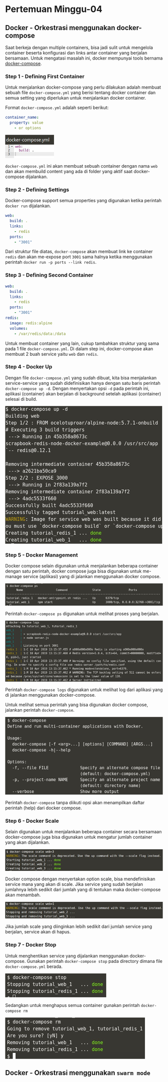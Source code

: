 # Pertemuan Minggu-04

## Docker - Orkestrasi menggunakan docker-compose

Saat berkeja dengan multiple containers, bisa jadi sulit untuk mengelola container beserta konfigurasi dan links antar container yang berjalan bersamaan. Untuk mengatasi masalah ini, docker mempunyai tools bernama [docker-compose](https://docs.docker.com/compose/install/).

### Step 1 - Defining First Container

Untuk menjalankan docker-compose yang perlu dilakukan adalah membuat sebuah file `docker-compose.yml` yang berisi tentang docker container dan semua setting yang diperlukan untuk menjalankan docker container.

Format `docker-compose.yml` adalah seperti berikut:

```yaml
container_name:
  property: value
    - or options
```

![docker-compose.yaml](img/course-11/001.jpg)

`docker-compose.yml` ini akan membuat sebuah container dengan nama `web` dan akan membuild content yang ada di folder yang aktif saat docker-compose dijalankan.

### Step 2 - Defining Settings

Docker-compose support semua properties yang digunakan ketika perintah `docker run` dijalankan.

```yaml
web:
  build: .
  links:
    - redis
  ports:
    - "3001"
```

Dari struktur file diatas, `docker-compose` akan membuat link ke container `redis` dan akan me-expose port `3001` sama halnya ketika menggunakan perintah `docker run -p ports --link redis`.

### Step 3 - Defining Second Container

```yaml
web:
  build: .
  links:
    - redis
  ports:
    - "3001"
redis:
  image: redis:alpine
  volumes:
    - /var/redis/data:/data
```

Untuk membuat container yang lain, cukup tambahkan struktur yang sama pada 1 file `docker-compose.yml`. Di dalam step ini, docker-compose akan membuat 2 buah service yaitu `web` dan `redis`.

### Step 4 - Docker Up

Dengan file `docker-compose.yml` yang sudah dibuat, kita bisa menjalankan service-service yang sudah didefinisikan hanya dengan satu baris perintah `docker-compose up -d`. Dengan menyertakan opsi `-d` pada perintah ini, aplikasi (container) akan berjalan di background setelah aplikasi (container) selesai di build.

![docker-compose up -d](img/course-11/002.jpg)

### Step 5 - Docker Management

Docker compose selain digunakan untuk menjalankan beberapa container dengan satu perintah, docker compose juga bisa digunakan untuk me-manage service (aplikasi) yang di jalankan menggunakan docker compose.

![docker-compose ps](img/course-11/003.jpg)

Perintah `docker-compose ps` digunakan untuk melihat proses yang berjalan.

![docker-compose logs](img/course-11/004.jpg)

Perintah `docker-compose logs` digunakan untuk melihat log dari aplikasi yang di jalankan menggunakan docker-compose.

Untuk melihat semua perintah yang bisa digunakan docker compose, jalankan perintah `docker-compose`.

![docker-compose help](img/course-11/005.jpg)

Perintah `docker-compose` tanpa diikuti opsi akan menampilkan daftar perintah (help) dari docker compose.

### Step 6 - Docker Scale

Selain digunakan untuk menjalankan beberapa container secara bersamaan docker-compose juga bisa digunakan untuk mengatur jumlah container yang akan dijalankan.

![docker-compose scale](img/course-11/006.jpg)

Docker compose dengan menyertakan option scale, bisa mendefinisikan service mana yang akan di scale. Jika service yang sudah berjalan jumlahnya lebih sedikit dari jumlah yang di tentukan maka docker-compose akan menambah.

![docker-compose scale](img/course-11/007.jpg)

Jika jumlah scale yang diinginkan lebih sedikit dari jumlah service yang berjalan, service akan di hapus.

### Step 7 - Docker Stop

Untuk menghentikan service yang dijalankan menggunakan docker-compose. Gunakan perintah `docker-compose stop` pada directory dimana file `docker-compose.yml` berada.

![docker-compose scale](img/course-11/008.jpg)

Sedangkan untuk menghapus semua container gunakan perintah `docker-compose rm`

![docker-compose scale](img/course-11/009.jpg)

## Docker - Orkestrasi menggunakan `swarm mode`
